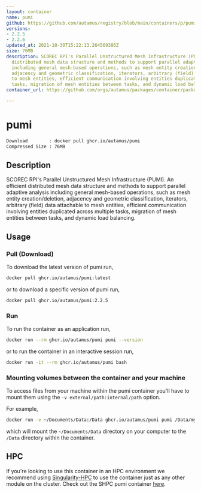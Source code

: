 ```yaml
---
layout: container
name: pumi
github: https://github.com/autamus/registry/blob/main/containers/p/pumi/spack.yaml
versions:
- 2.2.5
- 2.2.6
updated_at: 2021-10-30T15:22:13.264569386Z
size: 76MB
description: SCOREC RPI's Parallel Unstructured Mesh Infrastructure (PUMI). An efficient
  distributed mesh data structure and methods to support parallel adaptive analysis
  including general mesh-based operations, such as mesh entity creation/deletion,
  adjacency and geometric classification, iterators, arbitrary (field) data attachable
  to mesh entities, efficient communication involving entities duplicated across multiple
  tasks, migration of mesh entities between tasks, and dynamic load balancing.
container_url: https://github.com/orgs/autamus/packages/container/package/pumi

---
```

# pumi
```bash 
Download        : docker pull ghcr.io/autamus/pumi
Compressed Size : 76MB
```

## Description
SCOREC RPI's Parallel Unstructured Mesh Infrastructure (PUMI). An efficient distributed mesh data structure and methods to support parallel adaptive analysis including general mesh-based operations, such as mesh entity creation/deletion, adjacency and geometric classification, iterators, arbitrary (field) data attachable to mesh entities, efficient communication involving entities duplicated across multiple tasks, migration of mesh entities between tasks, and dynamic load balancing.

## Usage
### Pull (Download)
To download the latest version of pumi run,

```bash
docker pull ghcr.io/autamus/pumi:latest
```

or to download a specific version of pumi run,

```bash
docker pull ghcr.io/autamus/pumi:2.2.5
```
### Run
To run the container as an application run,
```bash
docker run --rm ghcr.io/autamus/pumi pumi --version
```

or to run the container in an interactive session run,
```bash
docker run -it --rm ghcr.io/autamus/pumi bash
```

### Mounting volumes between the container and your machine
To access files from your machine within the pumi container you'll have to mount them using the `-v external/path:internal/path` option.

For example,
```bash
docker run -v ~/Documents/Data:/Data ghcr.io/autamus/pumi pumi /Data/myData.csv
```
which will mount the `~/Documents/Data` directory on your computer to the `/Data` directory within the container.

## HPC
If you're looking to use this container in an HPC environment we recommend using [Singularity-HPC](https://singularity-hpc.readthedocs.io) to use the container just as any other module on the cluster. Check out the SHPC pumi container [here](https://singularityhub.github.io/singularity-hpc/r/ghcr.io-autamus-pumi/).